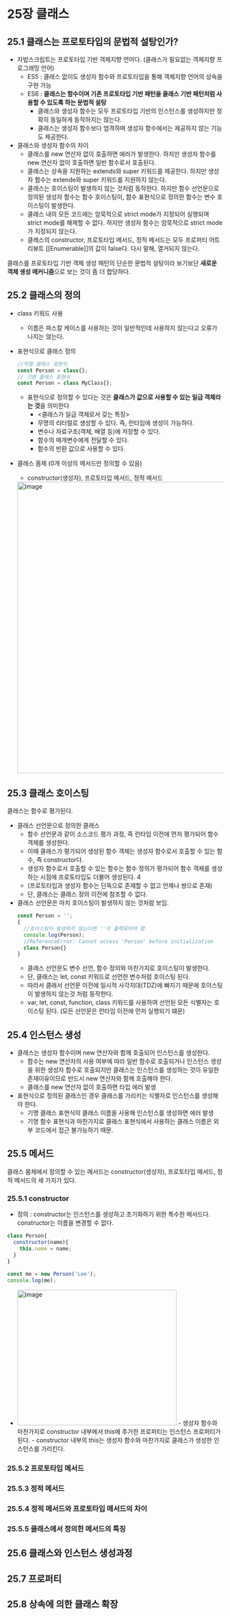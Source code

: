 # 25장 클래스

## 25.1 클래스는 프로토타입의 문법적 설탕인가?
- 자밥스크립트는 프로토타입 기반 객체지향 언어다. (클래스가 필요없는 객체지향 프로그래밍 언어)
  - ES5 : 클래스 없이도 생성자 함수와 프로토타입을 통해 객체지향 언어의 상속을 구현 가능
  - ES6 : **클래스는 함수이며 기존 프로토타입 기반 패턴을 클래스 기반 패턴처럼 사용할 수 있도록 하는 문법적 설탕**
    - 클래스와 생성자 함수는 모두 프로토타입 기반의 인스턴스를 생성하지만 정확히 동일하게 동작하지는 않는다.
    - 클래스는 생성자 함수보다 엄격하며 생성자 함수에서는 제공하지 않는 기능도 제공한다.
- 클래스와 생성자 함수의 차이
  - 클래스를 new 연산자 없이 호출하면 에러가 발생한다. 하지만 생성자 함수를 new 연산자 없이 호출하면 일반 함수로서 호출된다.
  - 클래스는 상속을 지원하는 extends와 super 키워드를 제공한다. 하지만 생성자 함수는 extende와 super 키워드를 지원하지 않는다.
  - 클래스는 호이스팅이 발생하지 않는 것처럼 동작한다. 하지만 함수 선언문으로 정의된 생성자 함수는 함수 호이스팅이, 함수 표현식으로 정의한 함수는 변수 호이스팅이 발생한다.
  - 클래스 내의 모든 코드에는 암묵적으로 strict mode가 지정되어 실행되며 strict mode를 해제할 수 없다. 하지만 생성자 함수는 암묵적으로 strict mode가 지정되지 않는다.
  - 클래스의 constructor, 프로토타입 메서드, 정적 메서드는 모두 프로퍼티 어트리뷰트 [[Enumerable]]의 값이 false다. 다시 말해, 열거되지 않는다.

클래스를 프로토타입 기반 객체 생성 패턴의 단순한 문법적 설탕이라 보기보단 **새로운 객체 생성 메커니즘**으로 보는 것이 좀 더 합당하다.

## 25.2 클래스의 정의
- class 키워드 사용
  - 이름은 파스칼 케이스를 사용하는 것이 일반적인데 사용하지 않는다고 오류가 나지는 않는다.
- 표현식으로 클래스 정의
  ```jsx
  //익명 클래스 표현식
  const Person = class{};
  // 기명 클래스 표현식
  const Person = class MyClass{};
  ```
  - 표현식으로 정의할 수 있다는 것은 **클래스가 값으로 사용할 수 있는 일급 객체라는 것**을 의미한다
    - <클래스가 일급 객체로서 갖는 특징> 
    - 무명의 리터럴로 생성할 수 있다. 즉, 런타임에 생성이 가능하다.
    - 변수나 자료구조(객체, 배열 등)에 저장할 수 있다.
    - 함수의 매개변수에게 전달할 수 있다.
    - 함수의 반환 값으로 사용할 수 있다.

- 클래스 몸체 (0개 이상의 메서드만 정의할 수 있음)
  - constructor(생성자), 프로토타입 메서드, 정적 메서드
  <img width="1280" height="678" alt="image" src="https://github.com/user-attachments/assets/d05836a6-9ab2-455b-b882-c392fffb53cd" />

## 25.3 클래스 호이스팅
클래스는 함수로 평가된다.
- 클래스 선언문으로 정의한 클래스
  - 함수 선언문과 같이 소스코드 평가 과정, 즉 런타임 이전에 먼저 평가되어 함수 객체를 생성한다.
  - 이때 클래스가 평가되어 생성된 함수 객체는 생성자 함수로서 호출할 수 있는 함수, 즉 constructor다.
  - 생성자 함수로서 호출할 수 있는 함수는 함수 정의가 평가되어 함수 객체를 생성하는 시점에 프로토타입도 더불어 생성된다. 4
  - (프로토타입과 생성자 함수는 단독으로 존재할 수 없고 언제나 쌍으로 존재)
  - 단, 클래스는 클래스 정의 이전에 참조할 수 없다.
- 클래스 선언문은 마치 호이스팅이 발생하지 않는 것처럼 보임.
  ```jsx
  const Person = '';
  {
    //호이스팅이 발생하지 않는다면 ''이 출력되어야 함
    console.log(Person);
    //ReferenceError: Cannot access 'Person' before initialization
    class Person{}
  }
  ```
  - 클래스 선언문도 변수 선언, 함수 정의와 마찬가지로 호이스팅이 발생한다.
  - 단, 클래스는 let, const 키워드로 선언한 변수처럼 호이스팅 된다.
  - 따라서 클래서 선언문 이전에 일시적 사각지대(TDZ)에 빠지기 때문에 호이스팅이 발생하지 않는것 처럼 동작한다.
  - var, let, const, function, class 키워드를 사용하여 선언된 모든 식별자는 호이스팅 된다. (모든 선언문은 런타임 이전에 먼저 실행되기 떄문)
## 25.4 인스턴스 생성
- 클래스는 생성자 함수이며 new 연산자와 함께 호출되어 인스턴스를 생성한다.
  - 함수는 new 연산자의 사용 여부에 따라 일반 함수로 호출되거나 인스턴스 생성을 위한 생성자 함수로 호출되지만 클래스는 인스턴스를 생성하는 것이 유일한 존재이유이므로 반드시 new 연산자와 함께 호출해야 한다.
  - 클래스를 new 연산자 없이 호출하면 타입 에러 발생
- 표현식으로 정의된 클래스인 경우 클래스를 가리키는 식별자로 인스턴스를 생성해야 한다.
  - 기명 클래스 표현식의 클래스 이름을 사용해 인스턴스를 생성하면 에러 발생
  - 기명 함수 표현식과 마찬가지로 클래스 표현식에서 사용하는 클래스 이름은 외부 코드에서 접근 불가능하기 때문.

## 25.5 메서드
클래스 몸체에서 정의할 수 있는 메서드는 constructor(생성자), 프로토타입 메서드, 정적 메서드의 세 가지가 있다.

### 25.5.1 constructor
- 정의 : constructor는 인스턴스를 생성하고 초기화하기 위한 특수한 메서드다. constructor는 이름을 변경할 수 없다.
```jsx
class Person{
  constructor(name){
    this.name = name;
  }
}
 
const me = new Person('Lee');
console.log(me);
```
- <img width="372" height="315" alt="image" src="https://github.com/user-attachments/assets/02d55143-5127-4e1c-a908-f0e41bef0cea" />
  - 생성자 함수와 마찬가지로 constructor 내부에서 this에 추가한 프로퍼티는 인스턴스 프로퍼티가 된다.
  - constructor 내부의 this는 생성자 함수와 마찬가지로 클래스가 생성한 인스턴스를 가리킨다.
### 25.5.2 프로토타입 메서드


### 25.5.3 정적 메서드


### 25.5.4 정적 메서드와 프로토타입 메서드의 차이


### 25.5.5 클래스에서 정의한 메서드의 특징


## 25.6 클래스와 인스턴스 생성과정


## 25.7 프로퍼티


## 25.8 상속에 의한 클래스 확장 
